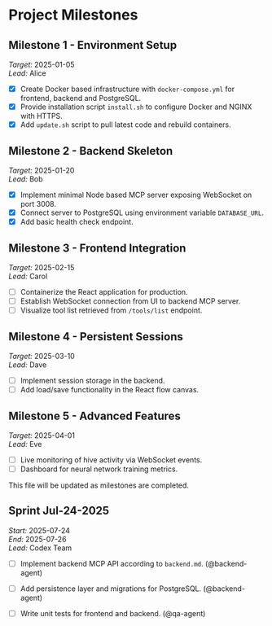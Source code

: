 # Project Milestones

## Milestone 1 - Environment Setup
*Target:* 2025-01-05  \
*Lead:* Alice
- [x] Create Docker based infrastructure with `docker-compose.yml` for frontend, backend and PostgreSQL.
- [x] Provide installation script `install.sh` to configure Docker and NGINX with HTTPS.
- [x] Add `update.sh` script to pull latest code and rebuild containers.

## Milestone 2 - Backend Skeleton
*Target:* 2025-01-20  \
*Lead:* Bob
- [x] Implement minimal Node based MCP server exposing WebSocket on port 3008.
- [x] Connect server to PostgreSQL using environment variable `DATABASE_URL`.
- [x] Add basic health check endpoint.

## Milestone 3 - Frontend Integration
*Target:* 2025-02-15  \
*Lead:* Carol
- [ ] Containerize the React application for production.
- [ ] Establish WebSocket connection from UI to backend MCP server.
- [ ] Visualize tool list retrieved from `/tools/list` endpoint.

## Milestone 4 - Persistent Sessions
*Target:* 2025-03-10  \
*Lead:* Dave
- [ ] Implement session storage in the backend.
- [ ] Add load/save functionality in the React flow canvas.

## Milestone 5 - Advanced Features
*Target:* 2025-04-01  \
*Lead:* Eve
- [ ] Live monitoring of hive activity via WebSocket events.
- [ ] Dashboard for neural network training metrics.

This file will be updated as milestones are completed.
## Sprint Jul-24-2025
*Start:* 2025-07-24  \
*End:* 2025-07-26  \
*Lead:* Codex Team
- [ ] Implement backend MCP API according to `backend.md`. (@backend-agent)
- [ ] Add persistence layer and migrations for PostgreSQL. (@backend-agent)
- [ ] Write unit tests for frontend and backend. (@qa-agent)

